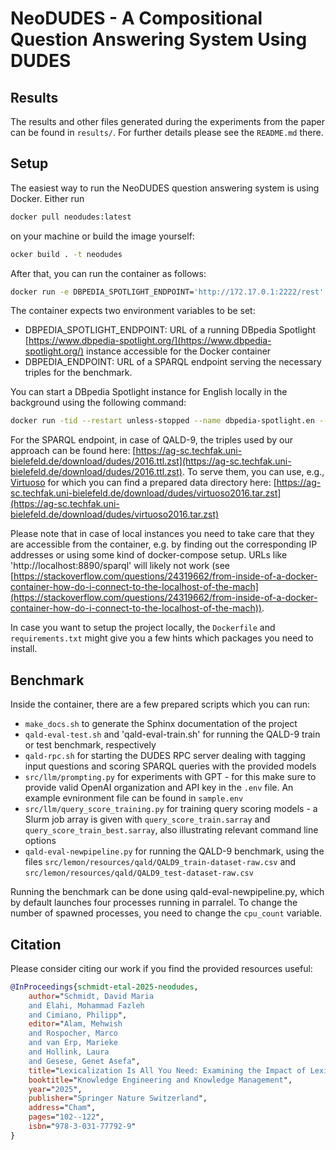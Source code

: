 # NeoDUDES - A Compositional Question Answering System Using DUDES

## Results

The results and other files generated during the experiments from the paper can be found in `results/`. For further details please see the `README.md` there.

## Setup

The easiest way to run the NeoDUDES question answering system is using Docker. Either run 

```bash
docker pull neodudes:latest
``` 

on your machine or build the image yourself:

```bash
ocker build . -t neodudes
``` 

After that, you can run the container as follows:

```bash 
docker run -e DBPEDIA_SPOTLIGHT_ENDPOINT='http://172.17.0.1:2222/rest' -e DBPEDIA_ENDPOINT='http://172.17.0.1:8890/sparql' -it neodudes
```

The container expects two environment variables to be set: 

- DBPEDIA_SPOTLIGHT_ENDPOINT: URL of a running DBpedia Spotlight [https://www.dbpedia-spotlight.org/](https://www.dbpedia-spotlight.org/) instance accessible for the Docker container
- DBPEDIA_ENDPOINT: URL of a SPARQL endpoint serving the necessary triples for the benchmark. 

You can start a DBpedia Spotlight instance for English locally in the background using the following command:

```bash
docker run -tid --restart unless-stopped --name dbpedia-spotlight.en --mount source=spotlight-model,target=/opt/spotlight -p 2222:80 dbpedia/dbpedia-spotlight spotlight.sh en
```

For the SPARQL endpoint, in case of QALD-9, the triples used by our approach can be found here: [https://ag-sc.techfak.uni-bielefeld.de/download/dudes/2016.ttl.zst](https://ag-sc.techfak.uni-bielefeld.de/download/dudes/2016.ttl.zst). To serve them, you can use, e.g., [Virtuoso](https://hub.docker.com/r/openlink/virtuoso-opensource-7) for which you can find a prepared data directory here: [https://ag-sc.techfak.uni-bielefeld.de/download/dudes/virtuoso2016.tar.zst](https://ag-sc.techfak.uni-bielefeld.de/download/dudes/virtuoso2016.tar.zst)

Please note that in case of local instances you need to take care that they are accessible from the container, e.g. by finding out the corresponding IP addresses or using some kind of docker-compose setup. URLs like 'http://localhost:8890/sparql' will likely not work (see [https://stackoverflow.com/questions/24319662/from-inside-of-a-docker-container-how-do-i-connect-to-the-localhost-of-the-mach](https://stackoverflow.com/questions/24319662/from-inside-of-a-docker-container-how-do-i-connect-to-the-localhost-of-the-mach)).

In case you want to setup the project locally, the `Dockerfile` and `requirements.txt` might give you a few hints which packages you need to install.

## Benchmark

Inside the container, there are a few prepared scripts which you can run:

- `make_docs.sh` to generate the Sphinx documentation of the project
- `qald-eval-test.sh` and 'qald-eval-train.sh' for running the QALD-9 train or test benchmark, respectively
- `qald-rpc.sh` for starting the DUDES RPC server dealing with tagging input questions and scoring SPARQL queries with the provided models
- `src/llm/prompting.py` for experiments with GPT - for this make sure to provide valid OpenAI organization and API key in the `.env` file. An example evnironment file can be found in `sample.env`
- `src/llm/query_score_training.py` for training query scoring models - a Slurm job array is given with `query_score_train.sarray` and `query_score_train_best.sarray`, also illustrating relevant command line options
- `qald-eval-newpipeline.py` for running the QALD-9 benchmark, using the files `src/lemon/resources/qald/QALD9_train-dataset-raw.csv` and `src/lemon/resources/qald/QALD9_test-dataset-raw.csv`

Running the benchmark can be done using qald-eval-newpipeline.py, which by default launches four processes running in parralel. To change the number of spawned processes, you need to change the `cpu_count` variable.

## Citation

Please consider citing our work if you find the provided resources useful:

```bibtex
@InProceedings{schmidt-etal-2025-neodudes,
    author="Schmidt, David Maria
    and Elahi, Mohammad Fazleh
    and Cimiano, Philipp",
    editor="Alam, Mehwish
    and Rospocher, Marco
    and van Erp, Marieke
    and Hollink, Laura
    and Gesese, Genet Asefa",
    title="Lexicalization Is All You Need: Examining the Impact of Lexical Knowledge in a Compositional QALD System",
    booktitle="Knowledge Engineering and Knowledge Management",
    year="2025",
    publisher="Springer Nature Switzerland",
    address="Cham",
    pages="102--122",
    isbn="978-3-031-77792-9"
}
```



